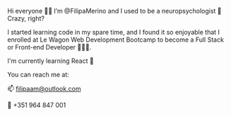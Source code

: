 Hi everyone 👋🏼
I’m @FilipaMerino and I used to be a neuropsychologist 🧠 Crazy, right?

I started learning code in my spare time, and I found it so enjoyable that I enrolled at Le Wagon Web Development Bootcamp to become a Full Stack or Front-end Developer 👩🏻‍💻. 

I'm currently learning React 🎨

You can reach me at: 


📫 filipaam@outlook.com


📲 +351 964 847 001

